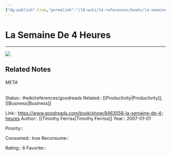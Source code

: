 ```yaml
---
{"dg-publish":true,"permalink":"/10-wiki/14-references/books/la-semaine-de-4-heures-2744064173/","title":"La semaine de 4 heures"}
---
```


# La Semaine De 4 Heures
---
![](https://i.gr-assets.com/images/S/compressed.photo.goodreads.com/books/1327629844l/8463558.jpg)

## Related Notes




###### META
Status:: #wiki/references/goodreads
Related:: [[Productivity\|Productivity]], [[Business\|Business]]

Link:: https://www.goodreads.com/book/show/8463558-la-semaine-de-4-heures
Author:: [[Timothy Ferriss\|Timothy Ferriss]]
Year:: 2007-01-01

Priority:: 

Consumed:: true
Reconsume:: 

Rating:: 6
Favorite:: 
